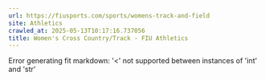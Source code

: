 ```yaml
---
url: https://fiusports.com/sports/womens-track-and-field
site: Athletics
crawled_at: 2025-05-13T10:17:16.737056
title: Women's Cross Country/Track - FIU Athletics
---
```


Error generating fit markdown: '<' not supported between instances of 'int' and 'str'